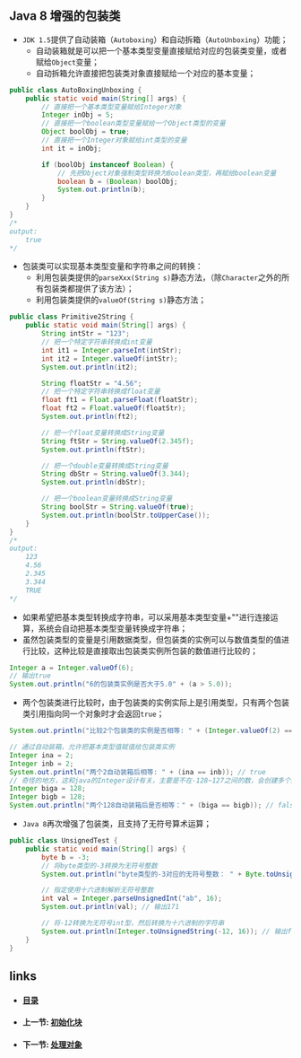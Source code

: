 ## Java 8 增强的包装类

- `JDK 1.5`提供了自动装箱（`Autoboxing`）和自动拆箱（`AutoUnboxing`）功能；
  - 自动装箱就是可以把一个基本类型变量直接赋给对应的包装类变量，或者赋给`Object`变量；
  - 自动拆箱允许直接把包装类对象直接赋给一个对应的基本变量；

```java
public class AutoBoxingUnboxing {
    public static void main(String[] args) {
        // 直接把一个基本类型变量赋给Integer对象
        Integer inObj = 5;
        // 直接把一个boolean类型变量赋给一个Object类型的变量
        Object boolObj = true;
        // 直接把一个Integer对象赋给int类型的变量
        int it = inObj;

        if (boolObj instanceof Boolean) {
            // 先把Object对象强制类型转换为Boolean类型，再赋给boolean变量
            boolean b = (Boolean) boolObj;
            System.out.println(b);
        }
    }
}
/*
output:
	true
*/
```

- 包装类可以实现基本类型变量和字符串之间的转换：
  - 利用包装类提供的`parseXxx(String s)`静态方法，（除`Character`之外的所有包装类都提供了该方法）；
  - 利用包装类提供的`valueOf(String s)`静态方法；

```java
public class Primitive2String {
    public static void main(String[] args) {
        String intStr = "123";
        // 把一个特定字符串转换成int变量
        int it1 = Integer.parseInt(intStr);
        int it2 = Integer.valueOf(intStr);
        System.out.println(it2);

        String floatStr = "4.56";
        // 把一个特定字符串转换成float变量
        float ft1 = Float.parseFloat(floatStr);
        float ft2 = Float.valueOf(floatStr);
        System.out.println(ft2);

        // 把一个float变量转换成String变量
        String ftStr = String.valueOf(2.345f);
        System.out.println(ftStr);

        // 把一个double变量转换成String变量
        String dbStr = String.valueOf(3.344);
        System.out.println(dbStr);

        // 把一个boolean变量转换成String变量
        String boolStr = String.valueOf(true);
        System.out.println(boolStr.toUpperCase());
    }
}
/*
output:
    123
    4.56
    2.345
    3.344
    TRUE
*/
```

- 如果希望把基本类型转换成字符串，可以采用基本类型变量+""进行连接运算，系统会自动把基本类型变量转换成字符串；
- 虽然包装类型的变量是引用数据类型，但包装类的实例可以与数值类型的值进行比较，这种比较是直接取出包装类实例所包装的数值进行比较的；

```java
Integer a = Integer.valueOf(6);
// 输出true
System.out.println("6的包装类实例是否大于5.0" + (a > 5.0));
```

- 两个包装类进行比较时，由于包装类的实例实际上是引用类型，只有两个包装类引用指向同一个对象时才会返回`true`；

```java
System.out.println("比较2个包装类的实例是否相等: " + (Integer.valueOf(2) == Integer.valueOf(2))); // 输出false

// 通过自动装箱，允许把基本类型值赋值给包装类实例
Integer ina = 2;
Integer inb = 2;
System.out.println("两个2自动装箱后相等: " + (ina == inb)); // true
// 奇怪的地方，这和java的Integer设计有关，主要是不在-128~127之间的数，会创建多个Integer对象实例
Integer biga = 128;
Integer bigb = 128;
System.out.println("两个128自动装箱后是否相等：" + (biga == bigb)); // false
```

- `Java 8`再次增强了包装类，且支持了无符号算术运算；

```java
public class UnsignedTest {
    public static void main(String[] args) {
        byte b = -3;
        // 将byte类型的-3转换为无符号整数
        System.out.println("byte类型的-3对应的无符号整数： " + Byte.toUnsignedInt(b)); // 253

        // 指定使用十六进制解析无符号整数
        int val = Integer.parseUnsignedInt("ab", 16);
        System.out.println(val); // 输出171

        // 将-12转换为无符号int型，然后转换为十六进制的字符串
        System.out.println(Integer.toUnsignedString(-12, 16)); // 输出fffffff4
    }
}
```

## links

- #### [目录](<README.md>)

- #### 上一节: [初始化块](<03.09.md>)

- #### 下一节: [处理对象](<03.11.md>)